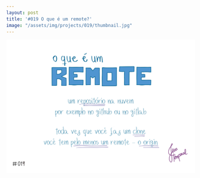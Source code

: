 ```yaml
---
layout: post
title: '#019 O que é um remote?'
image: "/assets/img/projects/019/thumbnail.jpg"
---
```


<img alt="Remote é um repositório na cloud, por exemplo no github ou gitlab" src="/assets/img/projects/019/full.jpg">